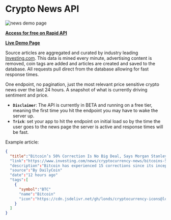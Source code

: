 # Crypto News API

![news demo page](https://user-images.githubusercontent.com/73107656/153707072-ea23dc92-2bf2-4b4b-a451-348c214f4b3c.png)

**[Access for free on Rapid API](https://rapidapi.com/adamskoullos@gmail.com/api/crypto-pulse/)**

**[Live Demo Page](https://crypto-news-demo.netlify.app/)**

Source articles are aggregated and curated by industry leading [Investing.com](https://www.investing.com/news/cryptocurrency-news). This data is mined every minute, advertising content is removed, coin tags are added and articles are created and saved to the database. All requests pull direct from the database allowing for fast response times.

One endpoint, no pagination, just the most relevant price sensitive crypto news over the last 24 hours. A snapshot of what is currently driving sentiment and price.

- **`Disclaimer`**: The API is currently in BETA and running on a free tier, meaning the first time you hit the endpoint you may have to wake the server up.
- **`Trick`**: set your app to hit the endpoint on initial load so by the time the user goes to the news page the server is active and response times will be fast.

Example article:

```json
{
  "title":"Bitcoin’s 50% Correction Is No Big Deal, Says Morgan Stanley"
  "link":"https://www.investing.com/news/cryptocurrency-news/bitcoins-50-correction-is-no-big-deal-says-morgan-stanley-2754528"
  "description":"Bitcoin has experienced 15 corrections since its inception in 2009. The asset’s current decline all the way down from its all time high of $69K is within its..."
  "source":"By DailyCoin"
  "date":"12 hours ago"
  "tags":[
    {
      "symbol":"BTC"
      "name":"Bitcoin"
      "icon":"https://cdn.jsdelivr.net/gh/londs/cryptocurrency-icons@lon722a8c63169dcc06e86182bf2c55a76bbc/bitcoin.svg"
    }
  ]
}
```
